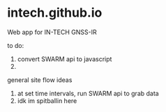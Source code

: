 # intech.github.io
Web app for IN-TECH GNSS-IR

to do:
1. convert SWARM api to javascript
2. 

general site flow ideas
1. at set time intervals, run SWARM api to grab data
2. idk im spitballin here
